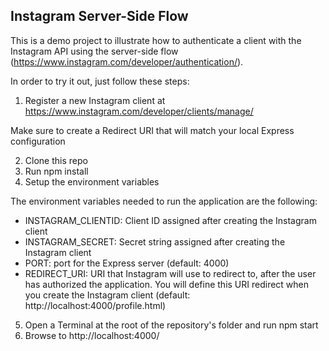## Instagram Server-Side Flow

This is a demo project to illustrate how to authenticate a client with the Instagram API using the server-side flow (https://www.instagram.com/developer/authentication/).

In order to try it out, just follow these steps:

1. Register a new Instagram client at https://www.instagram.com/developer/clients/manage/

  Make sure to create a Redirect URI that will match your local Express configuration

2. Clone this repo
3. Run npm install
4. Setup the environment variables

  The environment variables needed to run the application are the following:

  - INSTAGRAM_CLIENTID: Client ID assigned after creating the Instagram client
  - INSTAGRAM_SECRET: Secret string assigned after creating the Instagram client
  - PORT: port for the Express server (default: 4000)
  - REDIRECT_URI: URI that Instagram will use to redirect to, after the user has authorized the application. You will define this URI redirect when you create the Instagram client (default: http://localhost:4000/profile.html)

5. Open a Terminal at the root of the repository's folder and run npm start
6. Browse to http://localhost:4000/
